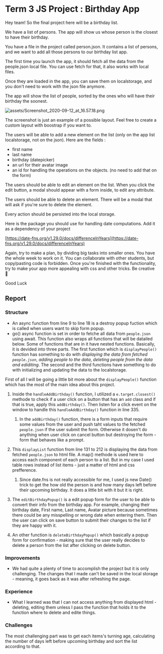 # Term 3 JS Project : Birthday App

Hey team! So the final project here will be a birthday list.

We have a list of persons. The app will show us whose person is the closest to have their birthday.

You have a file in the project called person.json. It contains a list of persons, and we want to add all those persons to our birthday list app.

The first time you launch the app, it should fetch all the data from the people.json local file. You can use fetch for that, it also works with local files.

Once they are loaded in the app, you can save them on localstorage, and you don't need to work with the json file anymore.

The app will show the list of people, sorted by the ones who will have their birthday the soonest.

![assets/Screenshot_2020-09-12_at_16.57.18.png](assets/Screenshot_2020-09-12_at_16.57.18.png)

The screenshot is just an example of a possible layout. Feel free to create a custom layout with boostrap if you want to.

The users will be able to add a new element on the list (only on the app list localstorage, not on the json). Here are the fields :

-   first name
-   last name
-   birthday (datepicker)
-   an url for their avatar image
-   an id for handling the operations on the objects. (no need to add that on the form)

The users should be able to edit an element on the list. When you click the edit button, a modal should appear with a form inside, to edit any attribute.

The users should be able to delete an element. There will be a modal that will ask if you're sure to delete the element.

Every action should be persisted into the local storage.

Here is the package you should use for handling date computations. Add it as a dependency of your project

[https://date-fns.org/v1.29.0/docs/differenceInYears](https://date-fns.org/v1.29.0/docs/differenceInYears)

Again, try to make a plan, by dividing big tasks into smaller ones.
You have the whole week to work on it. You can collaborate with other students, but copy/pasting code is forbidden.
Once you're finished with the functionality, try to make your app more appealing with css and other tricks.
Be creative 🎨

Good Luck

## Report

### Structure

- An async function from line 9 to line 18 is a destroy popup fuction which is called when users want to skip form popup.
- go() async function is set in order to fetche all data from `people.json` using await. This function also wraps all functions that will be datailed below. Some of functions that are in it have nested functions. Basically, it is devided into three parts. The first function which is `displayPeople()` function has something to do with *displaying the data from fetched `people.json`*, *adding people to the data*, *deleting people from the data and ediditing*. The second and the third functions have something to do with initializing and updating the data to the localstorage.

First of all I will be going a little bit more about the `displayPeople()` function which has the most of the main idea about this project.

1. Inside the `handleAddBirthday()` function, I utilized a `e.target.closest()` methode to check if a user click on a button that has an `add` class and if that is true, apply this `addBirthday()`. Then listen for a click event on the window to handle this `handleAddBirthday()` function in line 335. 
    1. In the `addBirthday()` function, there is a form inputs that require some values from the user and push taht values to the fetched `people.json` if the user submit the form. Otherwise it dosen't do anything when user click on cancel button but destroying the form - form that behaves like a prompt.
2. This `displayList` function from line 131 to 212 is displaying the data from fetched `people.json` to html file. A map() methode is used here to access each component of each person to a list. But in my case I used table rows instead of list items - just a matter of html and css prefference. 
    1. Since date.fns is not really accessible for me, I used js new Date() trick to get the how old the person is and how many days left before their upcoming birthday. It does a little bit with it but it is right.

3. The `editBirthdayPopup()` is a edit popup form for the user to be able to convert their info from the birthday app. For example, changing their birthday date, First name, Last name, Avatar picture because sometimes there could be any misspelling or wrong date when entering them. Then the user can click on save button to submit their changes to the list if they are happy with it.

4. An other function is `deleteBirthdayPopup()` which basically a popup form for confirmation - making sure that the user really decides to delete a person from the list after clicking on delete button.  


### Improvements

- We had quite a plenty of time to accomplish the project but it is only challenging.
The changes that I made can't be saved in the local storage - meaning, it goes back as it was after refreshing the page.

### Experience

- What I learned was that I can not access anything from displayed html - deleting, editing them unless I pass the function that holds it to the function where to delete and edite things.

### Challenges

The most challenging part was to get each items's turning age, calculating the number of days left before upcoming birthday and sort the list according to that. 



